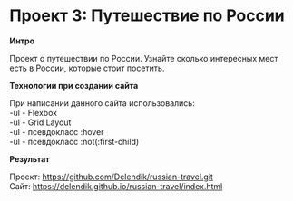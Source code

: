 # Проект 3: Путешествие по России

**Интро**

Проект о путешествии по России.
Узнайте сколько интересных мест есть в России, которые стоит посетить.

**Технологии при создании сайта**

При написании данного сайта использовались:   
-ul - Flexbox  
-ul - Grid Layout  
-ul - псевдокласс :hover  
-ul - псевдокласс :not(:first-child)

**Результат**

Проект: https://github.com/Delendik/russian-travel.git  
Сайт: https://delendik.github.io/russian-travel/index.html
